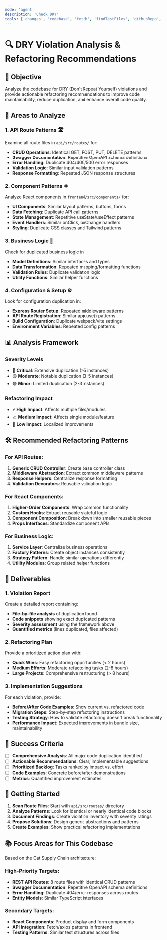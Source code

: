 ```yaml
---
mode: 'agent'
description: 'Check DRY'
tools: ['changes', 'codebase', 'fetch', 'findTestFiles', 'githubRepo', 'problems', 'runCommands', 'runTasks', 'runTests', 'search', 'searchResults', 'testFailure', 'usages', 'playwright', 'github', 'github-remote', 'Azure MCP Server']
---
```


# 🔍 DRY Violation Analysis & Refactoring Recommendations

## 🎯 Objective
Analyze the codebase for DRY (Don't Repeat Yourself) violations and provide actionable refactoring recommendations to improve code maintainability, reduce duplication, and enhance overall code quality.

## 🔎 Areas to Analyze

### 1. **API Route Patterns** 🛣️
Examine all route files in `api/src/routes/` for:
- **CRUD Operations**: Identical GET, POST, PUT, DELETE patterns
- **Swagger Documentation**: Repetitive OpenAPI schema definitions
- **Error Handling**: Duplicate 404/400/500 error responses
- **Validation Logic**: Similar input validation patterns
- **Response Formatting**: Repeated JSON response structures

### 2. **Component Patterns** ⚛️
Analyze React components in `frontend/src/components/` for:
- **UI Components**: Similar layout patterns, buttons, forms
- **Data Fetching**: Duplicate API call patterns
- **State Management**: Repetitive useState/useEffect patterns
- **Event Handlers**: Similar onClick, onChange handlers
- **Styling**: Duplicate CSS classes and Tailwind patterns

### 3. **Business Logic** 💼
Check for duplicated business logic in:
- **Model Definitions**: Similar interfaces and types
- **Data Transformation**: Repeated mapping/formatting functions
- **Validation Rules**: Duplicate validation logic
- **Utility Functions**: Similar helper functions

### 4. **Configuration & Setup** ⚙️
Look for configuration duplication in:
- **Express Router Setup**: Repeated middleware patterns
- **API Route Registration**: Similar app.use() patterns
- **Build Configuration**: Duplicate webpack/vite settings
- **Environment Variables**: Repeated config patterns

## 📊 Analysis Framework

### **Severity Levels**
- 🔴 **Critical**: Extensive duplication (>5 instances)
- 🟡 **Moderate**: Notable duplication (3-5 instances)
- 🟢 **Minor**: Limited duplication (2-3 instances)

### **Refactoring Impact**
- ⚡ **High Impact**: Affects multiple files/modules
- 📈 **Medium Impact**: Affects single module/feature
- 🔧 **Low Impact**: Localized improvements

## 🛠️ Recommended Refactoring Patterns

### **For API Routes:**
1. **Generic CRUD Controller**: Create base controller class
2. **Middleware Abstraction**: Extract common middleware patterns
3. **Response Helpers**: Centralize response formatting
4. **Validation Decorators**: Reusable validation logic

### **For React Components:**
1. **Higher-Order Components**: Wrap common functionality
2. **Custom Hooks**: Extract reusable stateful logic
3. **Component Composition**: Break down into smaller reusable pieces
4. **Props Interfaces**: Standardize component APIs

### **For Business Logic:**
1. **Service Layer**: Centralize business operations
2. **Factory Patterns**: Create object instances consistently
3. **Strategy Pattern**: Handle similar operations differently
4. **Utility Modules**: Group related helper functions

## 📝 Deliverables

### **1. Violation Report**
Create a detailed report containing:
- **File-by-file analysis** of duplication found
- **Code snippets** showing exact duplicated patterns
- **Severity assessment** using the framework above
- **Quantified metrics** (lines duplicated, files affected)

### **2. Refactoring Plan**
Provide a prioritized action plan with:
- **Quick Wins**: Easy refactoring opportunities (< 2 hours)
- **Medium Efforts**: Moderate refactoring tasks (2-8 hours)
- **Large Projects**: Comprehensive restructuring (> 8 hours)

### **3. Implementation Suggestions**
For each violation, provide:
- **Before/After Code Examples**: Show current vs. refactored code
- **Migration Steps**: Step-by-step refactoring instructions
- **Testing Strategy**: How to validate refactoring doesn't break functionality
- **Performance Impact**: Expected improvements in bundle size, maintainability

## 🎯 Success Criteria

- [ ] **Comprehensive Analysis**: All major code duplication identified
- [ ] **Actionable Recommendations**: Clear, implementable suggestions
- [ ] **Prioritized Backlog**: Tasks ranked by impact vs. effort
- [ ] **Code Examples**: Concrete before/after demonstrations
- [ ] **Metrics**: Quantified improvement estimates

## 🚀 Getting Started

1. **Scan Route Files**: Start with `api/src/routes/` directory
2. **Analyze Patterns**: Look for identical or nearly identical code blocks
3. **Document Findings**: Create violation inventory with severity ratings
4. **Propose Solutions**: Design generic abstractions and patterns
5. **Create Examples**: Show practical refactoring implementations

## 📚 Focus Areas for This Codebase

Based on the Cat Supply Chain architecture:

### **High-Priority Targets:**
- **REST API Routes**: 8 route files with identical CRUD patterns
- **Swagger Documentation**: Repetitive OpenAPI schema definitions
- **Error Handling**: Duplicate 404/error responses across routes
- **Entity Models**: Similar TypeScript interfaces

### **Secondary Targets:**
- **React Components**: Product display and form components
- **API Integration**: Fetch/axios patterns in frontend
- **Testing Patterns**: Similar test structures across files
